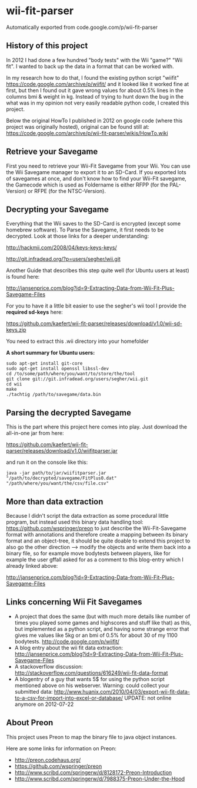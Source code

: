 # wii-fit-parser
Automatically exported from code.google.com/p/wii-fit-parser

## History of this project

In 2012 I had done a few hundred "body tests" with the Wii "game?" "Wii fit". I wanted to back up the data in a format that can be worked with.

In my research how to do that, I found the existing python script "wiifit" https://code.google.com/archive/p/wiifit/ and it looked like it worked fine at first, but then I found out it gave wrong values for about 0.5% lines in the columns bmi & weight in kg. Instead of trying to hunt down the bug in the what was in my opinion not very easily readable python code, I created this project.

Below the original HowTo I published in 2012 on google code (where this project was originally hosted), original can be found still at:
https://code.google.com/archive/p/wii-fit-parser/wikis/HowTo.wiki

## Retrieve your Savegame

First you need to retrieve your Wii-Fit Savegame from your Wii. You can use the Wii Savegame manager to export it to an SD-Card. If you exported lots of savegames at once, and don't know how to find your Wii-Fit savegame, the Gamecode which is used as Foldername is either RFPP (for the PAL-Version) or RFPE (for the NTSC-Version).

## Decrypting your Savegame

Everything that the Wii saves to the SD-Card is encrypted (except some homebrew software). To Parse the Savegame, it first needs to be decrypted.
Look at those links for a deeper understanding:

http://hackmii.com/2008/04/keys-keys-keys/

http://git.infradead.org/?p=users/segher/wii.git


Another Guide that describes this step quite well (for Ubuntu users at least) is found here:

http://jansenprice.com/blog?id=9-Extracting-Data-from-Wii-Fit-Plus-Savegame-Files

For you to have it a little bit easier to use the segher's wii tool I provide the **required sd-keys** here:

https://github.com/kaefert/wii-fit-parser/releases/download/v1.0/wii-sd-keys.zip

You need to extract this .wii directory into your homefolder


**A short summary for Ubuntu users:**
```
sudo apt-get install git-core
sudo apt-get install openssl libssl-dev
cd /to/some/path/where/you/want/to/store/the/tool
git clone git://git.infradead.org/users/segher/wii.git
cd wii
make
./tachtig /path/to/savegame/data.bin
```

## Parsing the decrypted Savegame

This is the part where this project here comes into play. Just download the all-in-one jar from here:

https://github.com/kaefert/wii-fit-parser/releases/download/v1.0/wiifitparser.jar

and run it on the console like this:

```
java -jar path/to/jar/wiifitparser.jar "/path/to/decrypted/savegame/FitPlus0.dat" "/path/where/you/want/the/csv/file.csv"
```

## More than data extraction

Because I didn't script the data extraction as some procedural little program, but instead used this binary data handling tool: https://github.com/wspringer/preon to just describe the Wii-Fit-Savegame format with annotations and therefore create a mapping between its binary format and an object-tree, it should be quite doable to extend this project to also go the other direction --> modify the objects and write them back into a binary file, so for example move bodytests between players, like for example the user gffall asked for as a comment to this blog-entry which I already linked above:

http://jansenprice.com/blog?id=9-Extracting-Data-from-Wii-Fit-Plus-Savegame-Files

## Links concerning Wii Fit Savegames

  * A project that does the same (but with much more details like number of times you played some games and highscores and stuff like that) as this, but implemented as a python script, and having some strange error that gives me values like 5kg or an bmi of 0.5% for about 30 of my 1100 bodytests. http://code.google.com/p/wiifit/
  * A blog entry about the wii fit data extraction: http://jansenprice.com/blog?id=9-Extracting-Data-from-Wii-Fit-Plus-Savegame-Files
  * A stackoverflow discussion: http://stackoverflow.com/questions/616249/wii-fit-data-format
  * A blogentry of a guy that wants 5$ for using the python script mentioned above on his webserver. Warning: could collect your submitted data: http://www.huanix.com/2010/04/03/export-wii-fit-data-to-a-csv-for-import-into-excel-or-database/ UPDATE: not online anymore on 2012-07-22

## About Preon

This project uses Preon to map the binary file to java object instances.

Here are some links for information on Preon:

  * http://preon.codehaus.org/
  * https://github.com/wspringer/preon
  * http://www.scribd.com/springerw/d/8128172-Preon-Introduction
  * http://www.scribd.com/springerw/d/7988375-Preon-Under-the-Hood

